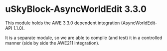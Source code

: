 # uSkyBlock-AsyncWorldEdit 3.3.0

This module holds the AWE 3.3.0 dependent integration (AsyncWorldEdit-API 1.1.0).

It is a separate module, so we are able to compile (and test) it in a controlled manner (side by side the AWE211 integration).
